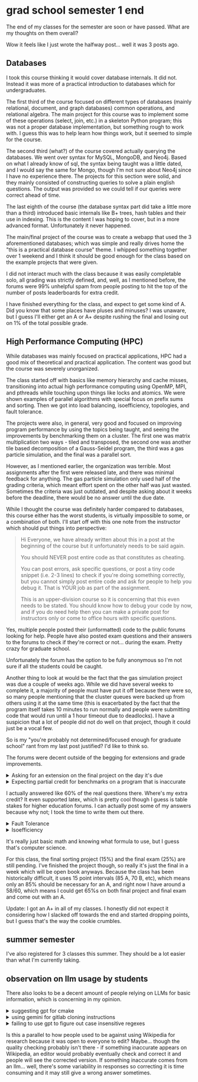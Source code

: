 # grad school semester 1 end

The end of my classes for the semester are soon or have passed. What are my
thoughts on them overall?

Wow it feels like I just wrote the halfway post... well it was 3 posts ago.

## Databases

I took this course thinking it would cover database internals. It did not.
Instead it was more of a practical introduction to databases which for
undergraduates.

The first third of the course focused on different types of databases (mainly
relational, document, and graph databases) common operations, and relational
algebra. The main project for this course was to implement some of these
operations (select, join, etc.) in a skeleton Python program; this was not a
proper database implementation, but something rough to work with. I guess this
was to help learn how things work, but it seemed to simple for the course.

The second third (what?) of the course covered actually querying the databases.
We went over syntax for MySQL, MongoDB, and Neo4j. Based on what I already know
of sql, the syntax being taught was a little dated, and I would say the same for
Mongo, though I'm not sure about Neo4j since I have no experience there. The
projects for this section were solid, and they mainly consisted of constructing
queries to solve a plain english questions. The output was provided so we could
tell if our queries were correct ahead of time.

The last eighth of the course (the database syntax part did take a little more
than a third) introduced basic internals like B+ trees, hash tables and their
use in indexing. This is the content I was hoping to cover, but in a more
advanced format. Unfortunately it never happened.

The main/final project of the course was to create a webapp that used the 3
aforementioned databases; which was simple and really drives home the "this is a
practical database course" theme. I whipped something together over 1 weekend
and I think it should be good enough for the class based on the example projects
that were given.

I did not interact much with the class because it was easily completable solo,
all grading was strictly defined, and, well, as I mentioned before, the forums
were 99% unhelpful spam from people posting to hit the top of the number of
posts leaderboards for extra credit.

I have finished everything for the class, and expect to get some kind of A. Did
you know that some places have pluses and minuses? I was unaware, but I guess
I'll either get an A or A+ despite rushing the final and losing out on 1% of the
total possible grade.

## High Performance Computing (HPC)

While databases was mainly focused on practical applications, HPC had a good mix
of theoretical and practical application. The content was good but the course
was severely unorganized.

The class started off with basics like memory hierarchy and cache misses,
transitioning into actual high performance computing using OpenMP, MPI, and
pthreads while touching upon things like locks and atomics. We were shown
examples of parallel algorithms with special focus on prefix sums and sorting.
Then we got into load balancing, isoefficiency, topologies, and fault tolerance.

The projects were also, in general, very good and focused on improving program
performance by using the topics being taught, and seeing the improvements by
benchmarking them on a cluster. The first one was matrix multiplication two
ways - tiled and transposed, the second one was another tile based decomposition
of a Gauss-Seidel program, the third was a gas particle simulation, and the
final was a parallel sort.

However, as I mentioned earlier, the organization was terrible. Most assignments
after the first were released late, and there was minimal feedback for anything.
The gas particle simulation only used half of the grading criteria, which meant
effort spent on the other half was just wasted. Sometimes the criteria was just
outdated, and despite asking about it weeks before the deadline, there would be
no answer until the due date.

While I thought the course was definitely harder compared to databases, this
course either has the worst students, is virtually impossible to some, or a
combination of both. I'll start off with this one note from the instructor which
should put things into perspective:

> Hi Everyone, we have already written about this in a post at the beginning of
> the course but it unfortunately needs to be said again.
>
> You should NEVER post entire code as that constitutes as cheating.
>
> You can post errors, ask specific questions, or post a tiny code snippet (i.e.
> 2-3 lines) to check if you're doing something correctly, but you cannot simply
> post entire code and ask for people to help you debug it. That is YOUR job as
> part of the assignment.
>
> This is an upper-division course so it is concerning that this even needs to
> be stated. You should know how to debug your code by now, and if you do need
> help then you can make a private post for instructors only or come to office
> hours with specific questions.

Yes, multiple people posted their (unformatted) code to the public forums
looking for help. People have also posted exam questions and their answers to
the forums to check if they're correct or not... during the exam. Pretty crazy
for graduate school.

Unfortunately the forum has the option to be fully anonymous so I'm not sure if
all the students could be caught.

Another thing to look at would be the fact that the gas simulation project was
due a couple of weeks ago. While we did have several weeks to complete it, a
majority of people must have put it off because there were so, so many people
mentioning that the cluster queues were backed up from others using it at the
same time (this is exacerbated by the fact that the program itself takes 10
minutes to run normally and people were submitting code that would run until a 1
hour timeout due to deadlocks). I have a suspicion that a lot of people did not
do well on that project, though it could just be a vocal few.

So is my "you're probably not determined/focused enough for graduate school"
rant from my last post justified? I'd like to think so.

The forums were decent outside of the begging for extensions and grade
improvements.

<!-- markdownlint-disable MD033 -->
<details>
<summary>Asking for an extension on the final project on the day it's due</summary>
![student asking for extension](/blobs/98/extension.png)
At some point it's on you for taking too much work, right...?
</details>
<details>
<summary>Expecting partial credit for benchmarks on a program that is inaccurate</summary>
![student asking for grades](/blobs/98/grades.png)
</details>
<!-- markdownlint-enable MD033 -->

I actually answered like 60% of the real questions there. Where's my extra
credit? It even supported latex, which is pretty cool though I guess is table
stakes for higher education forums. I can actually post some of my answers
because why not; I took the time to write them out there.

<!-- markdownlint-disable MD033 -->
<details>
<summary>Fault Tolerance</summary>
Where did you get those equations? I used
$$
\tau(\text{opt}) = \sqrt{2\delta(M + R)}
$$
For finding the optimal check point period. Previously it was 16:
$$
\tau_{old} = 16 = \sqrt{2\delta_1(M + R)} \Rightarrow \delta_1(M + R) = 128
$$
Checkpointing overhead is reduced by 4x, i.e. checkpointing is 4x faster than before
$$
\delta_1 = 4\delta_2 \Rightarrow \delta_2(M+R) = 32
$$
Then you can solve it again with that
$$
\tau_{new}= \sqrt{2\delta_2(M + R)} = \sqrt{2 * 32} = 8
$$
</details>
<details>
<summary>Isoefficiency</summary>
It's communication divided by computation

problem size ($N$) to work ($w$): $w = N^2 \Rightarrow \sqrt{w} = N$

communication divided by computation:

$$
\frac{N *log(p)}{\sqrt{p}} /
\frac{N^2}{p} = \frac{p* log(p)}{N\sqrt{p}} = \frac{p *
log(p)}{\sqrt{w}\sqrt{p}}
$$

substitute work in:

$$
k_1 =  \frac{p *log(p)}{\sqrt{w}\sqrt{p}} \Rightarrow
k_1\sqrt{w} =  \frac{p* log(p)}{\sqrt{p}} \Rightarrow {k_1}^2w = p *log(p)^2
\Rightarrow w = k_2* p * log(p)^2
$$

$k_1$ is just a constant so $1/{k_1}^2$ is just another constant I'm calling
$k_2$

</details>
<!-- markdownlint-enable MD033 -->

It's really just basic math and knowing what formula to use, but I guess that's
computer science.

For this class, the final sorting project (15%) and the final exam (25%) are
still pending. I've finished the project though, so really it's just the final
in a week which will be open book anyways. Because the class has been
historically difficult, it uses 15 point intervals (85 A, 70 B, etc), which
means only an 85% should be necessary for an A, and right now I have around a
58/60, which means I could get 65%s on both final project and final exam and
come out with an A.

Update: I got an A+ in all of my classes. I honestly did not expect it
considering how I slacked off towards the end and started dropping points, but I
guess that's the way the cookie crumbles.

## summer semester

I've also registered for 3 classes this summer. They should be a lot easier than
what I'm currently taking.

## observation on llm usage by students

There also looks to be a decent amount of people relying on LLMs for basic
information, which is concerning in my opinion.

<!-- markdownlint-disable MD033 -->
<details>
<summary>suggesting gpt for cmake</summary>
![student suggesting gpt to figure out cmake configuration](/blobs/98/cmake-gpt.png)
Opening the cmake file showed `set(CMAKE_CXX_FLAGS "-O3 -Wfatal-errors")`
existed but symbols were not being stripped. We even specifically covered
optimization levels and other flags so it should be known...
</details>
<details>
<summary>using gemini for gitlab cloning instructions</summary>
![student using gemini to figure out gitlab setup instead of normal docs](/blobs/98/gitlab-gemini.png)
Did you know gitlab has [a page](https://docs.gitlab.com/ee/user/ssh.html) for
that?

![student giving a wrong suggestion based on gemini output](/blobs/98/gitlab-gemini-2.png)
Actually the issue was [this](/posts/93)

</details>
<details>
<summary>failing to use gpt to figure out case insensitive regexes</summary>
![student asking for help after gpt answers inaccurately](/blobs/98/case-gpt.png)
To be fair this was more a user issue because the scenario that this was
required for was not within a normal python script and they did not know how to
use the information.
</details>
<!-- markdownlint-enable MD033 -->

Is this a parallel to how people used to be against using Wikipedia for research
because it was open to everyone to edit? Maybe... though the quality checking
probably isn't there - if something inaccurate appears on Wikipedia, an editor
would probably eventually check and correct it and people will see the corrected
version. If something inaccurate comes from an llm... well, there's some
variability in responses so correcting it is time consuming and it may still
give a wrong answer sometimes.
